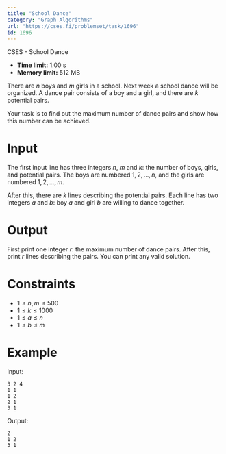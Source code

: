 ```yaml
---
title: "School Dance"
category: "Graph Algorithms"
url: "https://cses.fi/problemset/task/1696"
id: 1696
---
```


CSES - School Dance

  * **Time limit:** 1.00 s
  * **Memory limit:** 512 MB

There are $n$ boys and $m$ girls in a school. Next week a school dance will be
organized. A dance pair consists of a boy and a girl, and there are $k$
potential pairs.

Your task is to find out the maximum number of dance pairs and show how this
number can be achieved.

# Input

The first input line has three integers $n$, $m$ and $k$: the number of boys,
girls, and potential pairs. The boys are numbered $1,2,\dots,n$, and the girls
are numbered $1,2,\dots,m$.

After this, there are $k$ lines describing the potential pairs. Each line has
two integers $a$ and $b$: boy $a$ and girl $b$ are willing to dance together.

# Output

First print one integer $r$: the maximum number of dance pairs. After this,
print $r$ lines describing the pairs. You can print any valid solution.

# Constraints

  * $1 \le n,m \le 500$
  * $1 \le k \le 1000$
  * $1 \le a \le n$
  * $1 \le b \le m$

# Example

Input:

    
    
    3 2 4
    1 1
    1 2
    2 1
    3 1
    

Output:

    
    
    2
    1 2
    3 1
    

